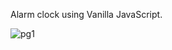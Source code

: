 Alarm clock using Vanilla JavaScript.



![pg1](https://github.com/Akash02032002/Alarm-Clock/assets/84145371/17108f69-2731-4ff2-b94f-9027a3b6b539)
